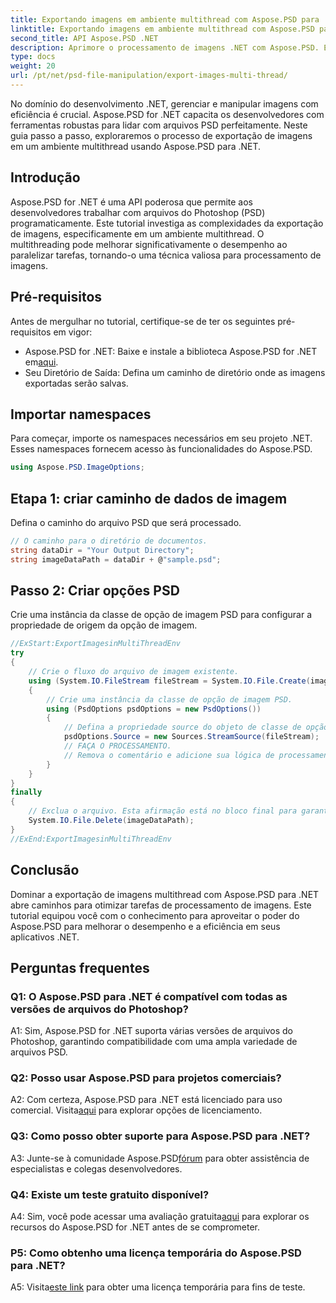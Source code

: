 ```yaml
---
title: Exportando imagens em ambiente multithread com Aspose.PSD para .NET
linktitle: Exportando imagens em ambiente multithread com Aspose.PSD para .NET
second_title: API Aspose.PSD .NET
description: Aprimore o processamento de imagens .NET com Aspose.PSD. Exporte imagens em um ambiente multithread. Aumente o desempenho e a eficiência sem esforço.
type: docs
weight: 20
url: /pt/net/psd-file-manipulation/export-images-multi-thread/
---
```

No domínio do desenvolvimento .NET, gerenciar e manipular imagens com eficiência é crucial. Aspose.PSD for .NET capacita os desenvolvedores com ferramentas robustas para lidar com arquivos PSD perfeitamente. Neste guia passo a passo, exploraremos o processo de exportação de imagens em um ambiente multithread usando Aspose.PSD para .NET.
## Introdução
Aspose.PSD for .NET é uma API poderosa que permite aos desenvolvedores trabalhar com arquivos do Photoshop (PSD) programaticamente. Este tutorial investiga as complexidades da exportação de imagens, especificamente em um ambiente multithread. O multithreading pode melhorar significativamente o desempenho ao paralelizar tarefas, tornando-o uma técnica valiosa para processamento de imagens.
## Pré-requisitos
Antes de mergulhar no tutorial, certifique-se de ter os seguintes pré-requisitos em vigor:
-  Aspose.PSD for .NET: Baixe e instale a biblioteca Aspose.PSD for .NET em[aqui](https://releases.aspose.com/psd/net/).
- Seu Diretório de Saída: Defina um caminho de diretório onde as imagens exportadas serão salvas.
## Importar namespaces
Para começar, importe os namespaces necessários em seu projeto .NET. Esses namespaces fornecem acesso às funcionalidades do Aspose.PSD.
```csharp
using Aspose.PSD.ImageOptions;

```
## Etapa 1: criar caminho de dados de imagem
Defina o caminho do arquivo PSD que será processado.
```csharp
// O caminho para o diretório de documentos.
string dataDir = "Your Output Directory";
string imageDataPath = dataDir + @"sample.psd";
```
## Passo 2: Criar opções PSD
Crie uma instância da classe de opção de imagem PSD para configurar a propriedade de origem da opção de imagem.
```csharp
//ExStart:ExportImagesinMultiThreadEnv
try
{
    // Crie o fluxo do arquivo de imagem existente.
    using (System.IO.FileStream fileStream = System.IO.File.Create(imageDataPath))
    {
        // Crie uma instância da classe de opção de imagem PSD.
        using (PsdOptions psdOptions = new PsdOptions())
        {
            // Defina a propriedade source do objeto de classe de opção de imagem.
            psdOptions.Source = new Sources.StreamSource(fileStream);
            // FAÇA O PROCESSAMENTO.
            // Remova o comentário e adicione sua lógica de processamento de imagem aqui.
        }
    }
}
finally
{
    // Exclua o arquivo. Esta afirmação está no bloco final para garantir o descarte adequado de recursos.
    System.IO.File.Delete(imageDataPath);
}
//ExEnd:ExportImagesinMultiThreadEnv
```
## Conclusão
Dominar a exportação de imagens multithread com Aspose.PSD para .NET abre caminhos para otimizar tarefas de processamento de imagens. Este tutorial equipou você com o conhecimento para aproveitar o poder do Aspose.PSD para melhorar o desempenho e a eficiência em seus aplicativos .NET.

## Perguntas frequentes

### Q1: O Aspose.PSD para .NET é compatível com todas as versões de arquivos do Photoshop?

A1: Sim, Aspose.PSD for .NET suporta várias versões de arquivos do Photoshop, garantindo compatibilidade com uma ampla variedade de arquivos PSD.

### Q2: Posso usar Aspose.PSD para projetos comerciais?

 A2: Com certeza, Aspose.PSD para .NET está licenciado para uso comercial. Visita[aqui](https://purchase.aspose.com/buy) para explorar opções de licenciamento.

### Q3: Como posso obter suporte para Aspose.PSD para .NET?

 A3: Junte-se à comunidade Aspose.PSD[fórum](https://forum.aspose.com/c/psd/34) para obter assistência de especialistas e colegas desenvolvedores.

### Q4: Existe um teste gratuito disponível?

 A4: Sim, você pode acessar uma avaliação gratuita[aqui](https://releases.aspose.com/) para explorar os recursos do Aspose.PSD for .NET antes de se comprometer.

### P5: Como obtenho uma licença temporária do Aspose.PSD para .NET?

 A5: Visita[este link](https://purchase.aspose.com/temporary-license/) para obter uma licença temporária para fins de teste.